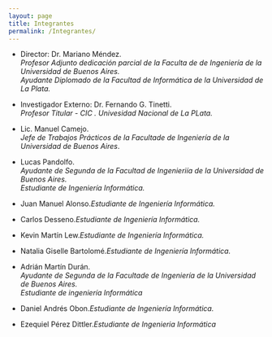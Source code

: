 ```yaml
---
layout: page
title: Integrantes
permalink: /Integrantes/
---
```

* Director: Dr. Mariano Méndez.   
  _Profesor Adjunto dedicación parcial de la Faculta de de Ingeniería de la Universidad de Buenos Aires._     
  _Ayudante Diplomado de la Facultad de Informática de la Universidad de La Plata._  

* Investigador Externo: Dr. Fernando G. Tinetti.  
  _Profesor Titular - CIC . Univesidad Nacional de La PLata._   

* Lic. Manuel Camejo.  
  _Jefe de Trabajos Prácticos de la Facultade de Ingeniería de la Universidad de Buenos Aires_.   

* Lucas Pandolfo.  
  _Ayudante de Segunda de la Facultad de Ingenieriía de la Universidad de Buenos Aires._  
  _Estudiante de Ingeniería Informática._   

* Juan Manuel Alonso._Estudiante de Ingeniería Informática._   

* Carlos Desseno._Estudiante de Ingeniería Informática._   

* Kevin Martín Lew._Estudiante de Ingeniería Informática._   

* Natalia Giselle Bartolomé._Estudiante de Ingeniería Informática._   

* Adrián Martín Durán.  
  _Ayudante de Segunda de la Facultade de Ingeniería de la Universidad de Buenos Aires._  
  _Estudiante de ingeniería Informática_  

* Daniel Andrés Obon._Estudiante de Ingeniería Informática._  

* Ezequiel Pérez Dittler._Estudiante de Ingenieria Informática_  
